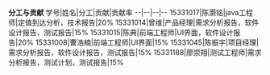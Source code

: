 **分工与贡献**
学号|姓名|分工|贡献|贡献率
--|--|--|--
15331017|陈灏铭|java工程师|定值到达分析，技术报告|20%
15331014|曾维|产品经理|需求分析报告，软件设计报告，测试报告|15%
15331015|陈典|前端工程师|UI界面，软件设计报告|20%
15331008|曹浩楠|前端工程师|UI界面|15%
15331045|陈振宇|项目经理|需求分析报告，软件设计报告，测试报告|15%
15331188|廖崇翔|测试工程师|需求分析报告，测试计划，测试报告|15%